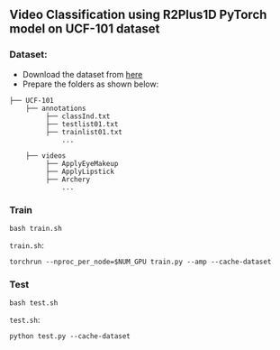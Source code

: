 ## Video Classification using R2Plus1D PyTorch model on UCF-101 dataset


### Dataset:
- Download the dataset from [here](https://www.crcv.ucf.edu/research/data-sets/ucf101/)
- Prepare the folders as shown below:

```
├── UCF-101 
    ├── annotations
         ├── classInd.txt
         ├── testlist01.txt
         ├── trainlist01.txt
             ...
          
    ├── videos
         ├── ApplyEyeMakeup
         ├── ApplyLipstick
         ├── Archery
             ...
```

### Train
```commandline
bash train.sh
```
`train.sh`:
```
torchrun --nproc_per_node=$NUM_GPU train.py --amp --cache-dataset
```

### Test
```commandline
bash test.sh
```
`test.sh`:
```
python test.py --cache-dataset
```
